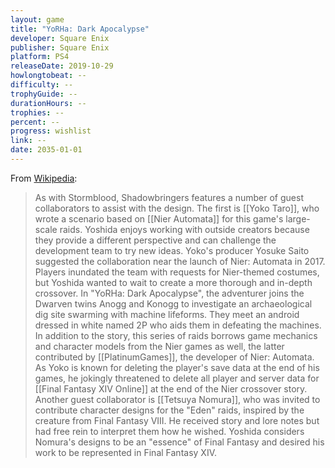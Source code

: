 ```yaml
---
layout: game
title: "YoRHa: Dark Apocalypse"
developer: Square Enix
publisher: Square Enix
platform: PS4
releaseDate: 2019-10-29
howlongtobeat: --
difficulty: --
trophyGuide: --
durationHours: --
trophies: --
percent: --
progress: wishlist
link: --
date: 2035-01-01
---
```


From [Wikipedia](https://en.wikipedia.org/wiki/Final_Fantasy_XIV:_Shadowbringers#Design):

> As with Stormblood, Shadowbringers features a number of guest collaborators to assist with the design. The first is [[Yoko Taro]], who wrote a scenario based on [[Nier Automata]] for this game's large-scale raids. Yoshida enjoys working with outside creators because they provide a different perspective and can challenge the development team to try new ideas. Yoko's producer Yosuke Saito suggested the collaboration near the launch of Nier: Automata in 2017. Players inundated the team with requests for Nier-themed costumes, but Yoshida wanted to wait to create a more thorough and in-depth crossover. In "YoRHa: Dark Apocalypse", the adventurer joins the Dwarven twins Anogg and Konogg to investigate an archaeological dig site swarming with machine lifeforms. They meet an android dressed in white named 2P who aids them in defeating the machines. In addition to the story, this series of raids borrows game mechanics and character models from the Nier games as well, the latter contributed by [[PlatinumGames]], the developer of Nier: Automata. As Yoko is known for deleting the player's save data at the end of his games, he jokingly threatened to delete all player and server data for [[Final Fantasy XIV Online]] at the end of the Nier crossover story. Another guest collaborator is [[Tetsuya Nomura]], who was invited to contribute character designs for the "Eden" raids, inspired by the creature from Final Fantasy VIII. He received story and lore notes but had free rein to interpret them how he wished. Yoshida considers Nomura's designs to be an "essence" of Final Fantasy and desired his work to be represented in Final Fantasy XIV.
